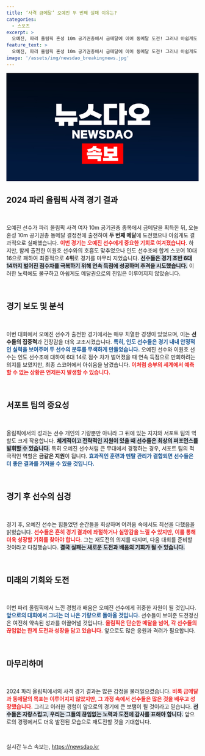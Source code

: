 ```yaml
---
title: ‘사격 금메달’ 오예진 두 번째 실패 이유는?
categories:
  - 스포츠
excerpt: >
  오예진, 파리 올림픽 혼성 10m 공기권총에서 금메달에 이어 동메달 도전! 그러나 아쉽게도 인도 팀에 패하며 4위로 마감. 다음 도전에 기대감 UP!
feature_text: >
  오예진, 파리 올림픽 혼성 10m 공기권총에서 금메달에 이어 동메달 도전! 그러나 아쉽게도 인도 팀에 패하며 4위로 마감. 다음 도전에 기대감 UP!
image: '/assets/img/newsdao_breakingnews.jpg'
---
```


<p><img src="/assets/img/newsdao_breakingnews.jpg" alt="implanttips 속보" /></p>

<h2 data-ke-size="size26">2024 파리 올림픽 사격 경기 결과</h2>

<p data-ke-size="size16">&nbsp;</p>

<p>오예진 선수가 파리 올림픽 사격 여자 10m 공기권총 종목에서 금메달을 획득한 뒤, 오늘 혼성 10m 공기권총 동메달 결정전에 출전하여 <strong>두 번째 메달</strong>에 도전했으나 아쉽게도 결과적으로 실패했습니다. <b><span style="color: #ee2323;">이번 경기는 오예진 선수에게 중요한 기회로 여겨졌습니다.</span></b> 하지만, 함께 출전한 이원호 선수와의 호흡도 맞추었으나 인도 선수조에 합계 스코어 10대 16으로 패하여 최종적으로 <strong>4위</strong>로 경기를 마무리 지었습니다. <b><span style="background-color: #21538527;">선수들은 경기 초반 6대 14까지 벌어진 점수차를 극복하기 위해 연속 득점에 성공하며 추격을 시도했습니다.</span></b> 이러한 노력에도 불구하고 아쉽게도 메달권으로의 진입은 이루어지지 않았습니다. </p>

<p data-ke-size="size16">&nbsp;</p>

<h2 data-ke-size="size26">경기 보도 및 분석</h2>

<p data-ke-size="size16">&nbsp;</p>

<p>이번 대회에서 오예진 선수가 출전한 경기에서는 매우 치열한 경쟁이 있었으며, 이는 <strong>선수들의 집중력</strong>과 긴장감을 더욱 고조시켰습니다. <b><span style="color: #1a5490;">특히, 인도 선수들은 경기 내내 안정적인 실력을 보여주며 두 선수의 분투를 무색하게 만들었습니다.</span></b> 오예진 선수와 이원호 선수는 인도 선수조에 대하여 6대 14로 점수 차가 벌어졌을 때 연속 득점으로 만회하려는 의지를 보였지만, 최종 스코어에서 아쉬움을 남겼습니다. <b><span style="color: #ee2323;">이처럼 승부의 세계에서 예측할 수 없는 상황은 언제든지 발생할 수 있습니다.</span></b></p>

<p data-ke-size="size16">&nbsp;</p>

<h2 data-ke-size="size26">서포트 팀의 중요성</h2>

<p data-ke-size="size16">&nbsp;</p>

<p>올림픽에서의 성과는 선수 개인의 기량뿐만 아니라 그 뒤에 있는 지지와 서포트 팀의 역할도 크게 작용합니다. <b><span style="background-color: #21538527;">체계적이고 전략적인 지원이 있을 때 선수들은 최상의 퍼포먼스를 발휘할 수 있습니다.</span></b> 특히 오예진 선수처럼 큰 무대에서 경쟁하는 경우, 서포트 팀의 적극적인 역할은 <strong>금같은 지원</strong>이 됩니다. <b><span style="color: #1a5490;">효과적인 훈련과 멘탈 관리가 결합되면 선수들은 더 좋은 결과를 가져올 수 있을 것입니다.</span></b></p>

<p data-ke-size="size16">&nbsp;</p>

<h2 data-ke-size="size26">경기 후 선수의 심경</h2>

<p data-ke-size="size16">&nbsp;</p>

<p>경기 후, 오예진 선수는 힘들었던 순간들을 회상하며 어려움 속에서도 최선을 다했음을 밝혔습니다. <b><span style="color: #ee2323;">선수들은 흔히 경기 결과에 좌절하거나 실망감을 느낄 수 있지만, 이를 통해 더욱 성장할 기회를 찾아야 합니다.</span></b> 그는 재도전의 의지를 다지며, 다음 대회를 준비할 것이라고 다짐했습니다. <b><span style="background-color: #21538527;">결국 실패는 새로운 도전과 배움의 기회가 될 수 있습니다.</span></b></p>

<p data-ke-size="size16">&nbsp;</p>

<h2 data-ke-size="size26">미래의 기회와 도전</h2>

<p data-ke-size="size16">&nbsp;</p>

<p>이번 파리 올림픽에서 느낀 경험과 배움은 오예진 선수에게 귀중한 자원이 될 것입니다. <b><span style="color: #1a5490;">앞으로의 대회에서 그녀는 더 나은 기량으로 돌아올 것입니다.</span></b> 선수들이 보여준 도전정신은 여전히 약속된 성과를 이끌어낼 것입니다. <b><span style="color: #ee2323;">올림픽은 단순한 메달을 넘어, 각 선수들의 끊임없는 한계 도전과 성장을 담고 있습니다.</span></b> 앞으로도 많은 응원과 격려가 필요합니다.</p>

<p data-ke-size="size16">&nbsp;</p>

<h2 data-ke-size="size26">마무리하며</h2>

<p data-ke-size="size16">&nbsp;</p>

<p>2024 파리 올림픽에서의 사격 경기 결과는 많은 감정을 불러일으켰습니다. <b><span style="color: #ee2323;">비록 금메달과 동메달의 목표는 이루어지지 않았지만, 그 과정 속에서 선수들은 많은 것을 배우고 성장했습니다.</span></b> 그리고 이러한 경험이 앞으로의 경기에 큰 보탬이 될 것이라고 믿습니다. <b><span style="background-color: #21538527;">선수들은 자랑스럽고, 우리는 그들의 끊임없는 노력과 도전에 감사를 표해야 합니다.</span></b> 앞으로의 경쟁에서도 더욱 발전된 모습으로 재도전할 것을 기대합니다. </p>

<p data-ke-size="size16">&nbsp;</p>
실시간 뉴스 속보는, <a href="https://newsdao.kr" rel="dofollow">https://newsdao.kr</a>


